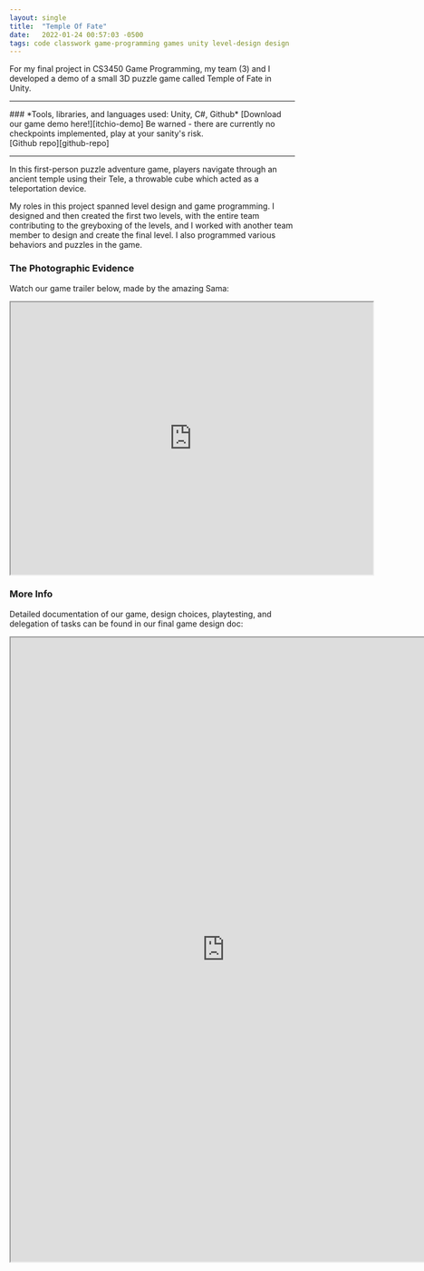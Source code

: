 ```yaml
---
layout: single
title:  "Temple Of Fate"
date:   2022-01-24 00:57:03 -0500
tags: code classwork game-programming games unity level-design design
---
```


For my final project in CS3450 Game Programming, my team (3) and I developed a demo of a small 3D puzzle game called Temple of Fate in Unity.
<hr>
### *Tools, libraries, and languages used: Unity, C#, Github*
[Download our game demo here!][itchio-demo] Be warned - there are currently no checkpoints implemented, play at your sanity's risk.<br>
[Github repo][github-repo]
<hr>

In this first-person puzzle adventure game, players navigate through an ancient temple using their Tele, a throwable cube which acted as a teleportation device.

My roles in this project spanned level design and game programming. I designed and then created the first two levels, with the entire team contributing to the greyboxing of the levels, and I worked with another team member to design and create the final level. I also programmed various behaviors and puzzles in the game.

### The Photographic Evidence

Watch our game trailer below, made by the amazing Sama:

<iframe src="https://drive.google.com/file/d/1YbIvq5XPrFl4ujwtucTGXqMbF9zjUKyQ/preview" width="640" height="480" allow="autoplay"></iframe>

### More Info

Detailed documentation of our game, design choices, playtesting, and delegation of tasks can be found in our final game design doc:

<iframe width="150%" height="1100" src="https://docs.google.com/document/d/e/2PACX-1vRmQhQm8pXQiuhYO-czq5roAKPTgQ3qbOFEh1l-B9uN3o9umzrWRabgx4DXAtkJvA0lyMB3Uox_pxt-/pub?embedded=true"></iframe>


[itchio-demo]: https://conneri.itch.io/temple-executable
[github-repo]:https://github.com/izzyconner/GameProgramming_FinalProject
